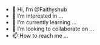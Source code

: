 - 👋 Hi, I’m @Faithyshub
- 👀 I’m interested in ...
- 🌱 I’m currently learning ...
- 💞️ I’m looking to collaborate on ...
- 📫 How to reach me ...

<!---
Faithyshub/Faithyshub is a ✨ special ✨ repository because its `README.md` (this file) appears on your GitHub profile.
You can click the Preview link to take a look at your changes.
--->
